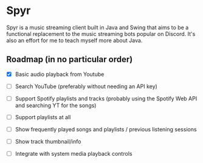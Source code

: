 # Spyr
Spyr is a music streaming client built in Java and Swing that aims to be a functional replacement to the music streaming bots popular on Discord. It's also an effort for me to teach myself more about Java.
## Roadmap (in no particular order)

- [x] Basic audio playback from Youtube
- [ ] Search YouTube (preferably without needing an API key)
- [ ] Support Spotify playlists and tracks (probably using the Spotify Web API and searching YT for the songs)
- [ ] Support playlists at all
- [ ] Show frequently played songs and playlists / previous listening sessions
- [ ] Show track thumbnail/info
- [ ] Integrate with system media playback controls



